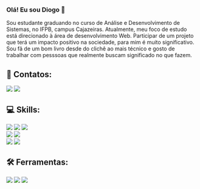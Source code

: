 ### Olá! Eu sou Diogo 👋

  Sou estudante graduando no curso de Análise e Desenvolvimento de Sistemas, no IFPB, campus Cajazeiras. Atualmente, meu foco de estudo está direcionado à área de desenvolvimento Web. Participar de um projeto que terá um impacto positivo na sociedade, para mim é muito significativo. Sou fã de um bom livro desde do clichê ao mais técnico e gosto de trabalhar com pesssoas que realmente buscam significado no que fazem. 


## 📱 Contatos:
<div>
   <a href=" mailto: https://mail.google.com/mail/u/0/" target="_blank"><img src=https://img.shields.io/badge/Gmail-D14836?style=for-the-badge&logo=gmail&logoColor=white></a>  
  <a href="https://www.linkedin.com/in/diogo-santana-freitas-78852321b" target="_blank"><img src=https://img.shields.io/badge/LinkedIn-0077B5?style=for-the-badge&logo=linkedin&logoColor=white>
  </a> 
</div> 
   
  ## 💻 Skills: 
  
  <div >
    <img src="https://img.shields.io/badge/JavaScript-323330?style=for-the-badge&logo=javascript&logoColor=F7DF1E">
    <img src="https://img.shields.io/badge/HTML5-E34F26?style=for-the-badge&logo=html5&logoColor=white">
   <img src="https://img.shields.io/badge/CSS3-1572B6?style=for-the-badge&logo=css3&logoColor=white">
  </div>
   <div >
   <img src="https://img.shields.io/badge/Sass-CC6699?style=for-the-badge&logo=sass&logoColor=white">
   <img src="https://img.shields.io/badge/React-20232A?style=for-the-badge&logo=react&logoColor=61DAFB"> 
  </div>
   <div >
   <img src="https://img.shields.io/badge/C-00599C?style=for-the-badge&logo=c&logoColor=white">
   <img src="https://img.shields.io/badge/PostgreSQL-316192?style=for-the-badge&logo=postgresql&logoColor=white">  
  </div>
   
## 🛠️ Ferramentas:
   <div style="display: inline_block">
      <img src="https://img.shields.io/badge/GitHub-100000?style=for-the-badge&logo=github&logoColor=white" />
      <img src="https://img.shields.io/badge/Visual_Studio_Code-0078D4?style=for-the-badge&logo=visual%20studio%20code&logoColor=white" />
      <img src="https://img.shields.io/badge/GIT-E44C30?style=for-the-badge&logo=git&logoColor=white" />
   </div>
